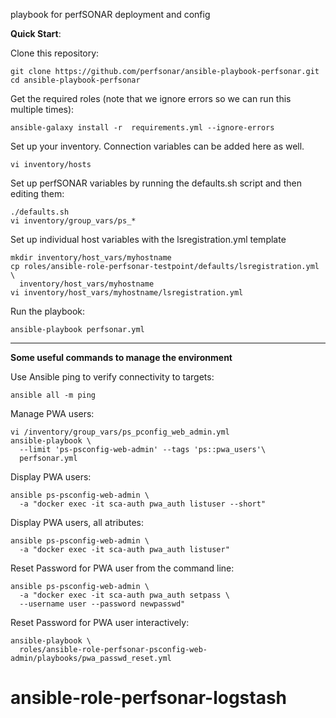 playbook for perfSONAR deployment and config

**Quick Start**:

Clone this repository:

```
git clone https://github.com/perfsonar/ansible-playbook-perfsonar.git
cd ansible-playbook-perfsonar
```

Get the required roles (note that we ignore errors so we can run this multiple times):

```
ansible-galaxy install -r  requirements.yml --ignore-errors
```

Set up your inventory.  Connection variables can be added here as well.

```
vi inventory/hosts
```

Set up perfSONAR variables by running the defaults.sh script and then editing them:

```
./defaults.sh
vi inventory/group_vars/ps_*
```

Set up individual host variables with the lsregistration.yml template

```
mkdir inventory/host_vars/myhostname
cp roles/ansible-role-perfsonar-testpoint/defaults/lsregistration.yml \
  inventory/host_vars/myhostname
vi inventory/host_vars/myhostname/lsregistration.yml
```

Run the playbook:

```
ansible-playbook perfsonar.yml
```

---

**Some useful commands to manage the environment**

Use Ansible ping to verify connectivity to targets:

```
ansible all -m ping
```

Manage PWA users:
```
vi /inventory/group_vars/ps_pconfig_web_admin.yml
ansible-playbook \
  --limit 'ps-psconfig-web-admin' --tags 'ps::pwa_users'\
  perfsonar.yml
```

Display PWA users:
```
ansible ps-psconfig-web-admin \
  -a "docker exec -it sca-auth pwa_auth listuser --short"
```

Display PWA users, all atributes:
```
ansible ps-psconfig-web-admin \
  -a "docker exec -it sca-auth pwa_auth listuser"
```
  
Reset Password for PWA user from the command line:
```
ansible ps-psconfig-web-admin \
  -a "docker exec -it sca-auth pwa_auth setpass \
  --username user --password newpasswd"
```

Reset Password for PWA user interactively:
```
ansible-playbook \
  roles/ansible-role-perfsonar-psconfig-web-admin/playbooks/pwa_passwd_reset.yml
```
# ansible-role-perfsonar-logstash
